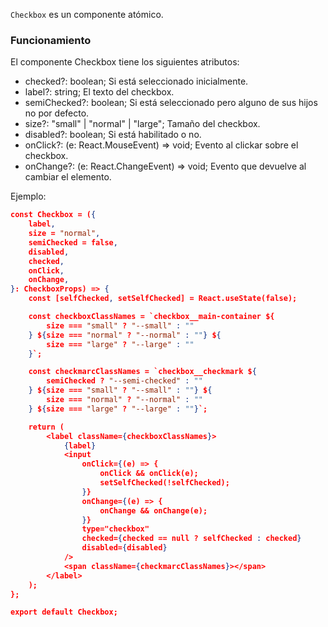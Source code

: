 `Checkbox` es un componente atómico.

### Funcionamiento

El componente Checkbox tiene los siguientes atributos:

-   checked?: boolean; Si está seleccionado inicialmente.
-   label?: string; El texto del checkbox.
-   semiChecked?: boolean; Si está seleccionado pero alguno de sus hijos no por defecto.
-   size?: "small" | "normal" | "large"; Tamaño del checkbox.
-   disabled?: boolean; Si está habilitado o no.
-   onClick?: (e: React.MouseEvent<HTMLInputElement>) => void; Evento al clickar sobre el checkbox.
-   onChange?: (e: React.ChangeEvent<HTMLInputElement>) => void; Evento que devuelve al cambiar el elemento.

Ejemplo:

```json
const Checkbox = ({
    label,
    size = "normal",
    semiChecked = false,
    disabled,
    checked,
    onClick,
    onChange,
}: CheckboxProps) => {
    const [selfChecked, setSelfChecked] = React.useState(false);

    const checkboxClassNames = `checkbox__main-container ${
        size === "small" ? "--small" : ""
    } ${size === "normal" ? "--normal" : ""} ${
        size === "large" ? "--large" : ""
    }`;

    const checkmarcClassNames = `checkbox__checkmark ${
        semiChecked ? "--semi-checked" : ""
    } ${size === "small" ? "--small" : ""} ${
        size === "normal" ? "--normal" : ""
    } ${size === "large" ? "--large" : ""}`;

    return (
        <label className={checkboxClassNames}>
            {label}
            <input
                onClick={(e) => {
                    onClick && onClick(e);
                    setSelfChecked(!selfChecked);
                }}
                onChange={(e) => {
                    onChange && onChange(e);
                }}
                type="checkbox"
                checked={checked == null ? selfChecked : checked}
                disabled={disabled}
            />
            <span className={checkmarcClassNames}></span>
        </label>
    );
};

export default Checkbox;
```
